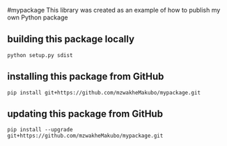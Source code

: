 #mypackage
This library was created as an example of how to publish my own Python package

## building this package locally
`python setup.py sdist`

## installing this package from GitHub
`pip install git+https://github.com/mzwakheMakubo/mypackage.git`

## updating this package from GitHub
`pip install --upgrade git+https://github.com/mzwakheMakubo/mypackage.git`
